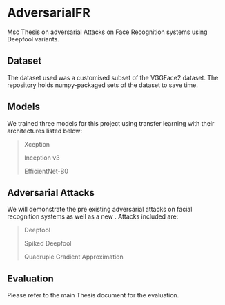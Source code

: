 # AdversarialFR
Msc Thesis on adversarial Attacks on Face Recognition systems using Deepfool variants.

## Dataset
The dataset used was a customised subset of the VGGFace2 dataset. The repository holds numpy-packaged sets of the dataset to save time.

## Models
We trained three models for this project using transfer learning with their architectures listed below:
> Xception
> 
> Inception v3
> 
> EfficientNet-B0

## Adversarial Attacks
We will demonstrate the pre existing adversarial attacks on facial recognition systems as well as a new .
Attacks included are:
> Deepfool
> 
> Spiked Deepfool
> 
> Quadruple Gradient Approximation
> 
## Evaluation
Please refer to the main Thesis document for the evaluation.
